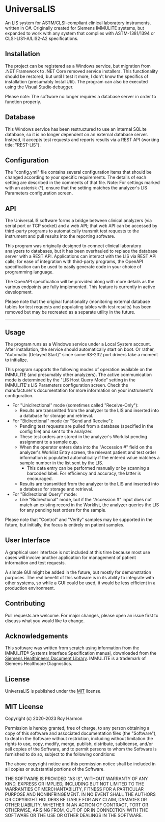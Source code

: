 # UniversaLIS

An LIS system for ASTM/CLSI-compliant clinical laboratory instruments, written in C#. Originally created for Siemens IMMULITE systems, but expanded to work with any system that complies with ASTM-1381/1394 or CLSI-LIS1-A/LIS2-A2 specifications.

## Installation

The project can be registered as a Windows service, but migration from .NET Framework to .NET Core removed service installers. This functionality should be restored, but until I test it more, I don't know the specifics of installation (presumably InstallUtil). The program can also be executed using the Visual Studio debugger.

Please note: The software no longer requires a database server in order to function properly. 

## Database

This Windows service has been restructured to use an internal SQLite database, so it is no longer dependent on an external database server. Instead, it accepts test requests and reports results via a REST API (working title: "REST-LIS").

## Configuration

The "config.yml" file contains several configuration items that should be changed according to your specific requirements. The details of each setting are described in the comments of that file.
Note: For settings marked with an asterisk (\*), ensure that the setting matches the analyzer's LIS Parameters configuration screen.

## API
The UniversaLIS software forms a bridge between clinical analyzers (via serial port or TCP socket) and a web API; that web API can be accessed by third-party programs to automatically transmit test requests to the instrument and pull results into the reporting software.

This program was originally designed to connect clinical laboratory analyzers to databases, but it has been overhauled to replace the database server with a REST API. 
Applications can interact with the LIS via REST API calls; for ease of integration with third-party programs, the OpenAPI specification can be used to easily generate code in your choice of programming language. 

The OpenAPI specification will be provided along with more details as the various endpoints are fully implemented. This feature is currently in active development.

Please note that the original functionality (monitoring external database tables for test requests and populating tables with test results) has been removed but may be recreated as a separate utility in the future.

---

## Usage

The program runs as a Windows service under a Local System account. After installation, the service should automatically start on boot. Or rather, "Automatic (Delayed Start)" since some RS-232 port drivers take a moment to initialize.

This program supports the following modes of operation available on the IMMULITE (and presumably other analyzers). The active communication mode is determined by the "LIS Host Query Mode" setting in the IMMULITE's LIS Parameters configuration screen. Check the manufacturer's documentation for more information on your instrument's configuration.
* For "Unidirectional" mode (sometimes called "Receive-Only"): 
  * Results are transmitted from the analyzer to the LIS and inserted into a database for storage and retrieval.
* For "Bidirectional" mode (or "Send and Receive"): 
  * Pending test requests are pulled from a database (specified in the config file) and sent to the analyzer.
  * These test orders are stored in the analyzer's Worklist pending assignment to a sample cup.
  * When the operator enters data into the "Accession #" field on the analyzer's Worklist Entry screen, the relevant patient and test order information is populated automatically if the entered value matches a sample number in the list sent by the LIS.
    * This data entry can be performed manually or by scanning a barcoded label. For efficiency and accuracy, the latter is encouraged.
  * Results are transmitted from the analyzer to the LIS and inserted into a database for storage and retrieval.
* For "Bidirectional Query" mode:
  * Like "Bidirectional" mode, but if the "Accession #" input does not match an existing record in the Worklist, the analyzer queries the LIS for any pending test orders for the sample.

Please note that "Control" and "Verify" samples may be supported in the future, but initially, the focus is entirely on patient samples.

## User Interface

A graphical user interface is not included at this time because most use cases will involve another application for management of patient information and test requests. 

A simple GUI might be added in the future, but mostly for demonstration purposes. The real benefit of this software is in its ability to integrate with other systems, so while a GUI could be used, it would be less efficient in a production environment.

## Contributing

Pull requests are welcome. For major changes, please open an issue first to discuss what you would like to change.

## Acknowledgements

This software was written from scratch using information from the IMMULITE® Systems Interface Specification manual, downloaded from the [Siemens Healthineers Document Library](https://doclib.siemens-healthineers.com/document/592738). 
IMMULITE is a trademark of Siemens Healthcare Diagnostics.

## License

UniversaLIS is published under the [MIT](https://choosealicense.com/licenses/mit/) license.

MIT License
---

Copyright (c) 2020-2023 Roy Harmon

Permission is hereby granted, free of charge, to any person obtaining a copy
of this software and associated documentation files (the "Software"), to deal
in the Software without restriction, including without limitation the rights
to use, copy, modify, merge, publish, distribute, sublicense, and/or sell
copies of the Software, and to permit persons to whom the Software is
furnished to do so, subject to the following conditions:

The above copyright notice and this permission notice shall be included in all
copies or substantial portions of the Software.

THE SOFTWARE IS PROVIDED "AS IS", WITHOUT WARRANTY OF ANY KIND, EXPRESS OR
IMPLIED, INCLUDING BUT NOT LIMITED TO THE WARRANTIES OF MERCHANTABILITY,
FITNESS FOR A PARTICULAR PURPOSE AND NONINFRINGEMENT. IN NO EVENT SHALL THE
AUTHORS OR COPYRIGHT HOLDERS BE LIABLE FOR ANY CLAIM, DAMAGES OR OTHER
LIABILITY, WHETHER IN AN ACTION OF CONTRACT, TORT OR OTHERWISE, ARISING FROM,
OUT OF OR IN CONNECTION WITH THE SOFTWARE OR THE USE OR OTHER DEALINGS IN THE
SOFTWARE.
